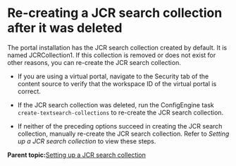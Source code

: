 # Re-creating a JCR search collection after it was deleted 

The portal installation has the JCR search collection created by default. It is named JCRCollection1. If this collection is removed or does not exist for other reasons, you can re-create the JCR search collection.

-   If you are using a virtual portal, navigate to the Security tab of the content source to verify that the workspace ID of the virtual portal is correct.

-   If the JCR search collection was deleted, run the ConfigEngine task `create-textsearch-collections` to re-create the JCR search collection.

-   If neither of the preceding options succeed in creating the JCR search collection, manually re-create the JCR search collection. Refer to *Setting up a JCR search collection* to view these steps.


**Parent topic:**[Setting up a JCR search collection ](../admin-system/srtcfg_jcr_colls.md)

